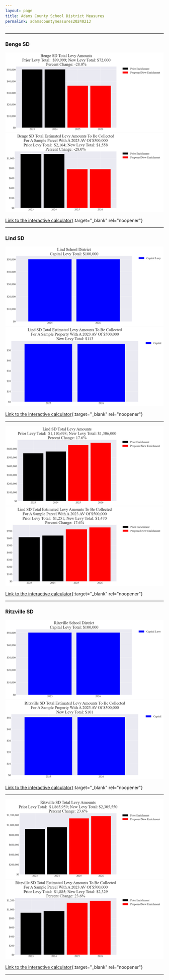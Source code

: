 ```yaml
---
layout: page
title: Adams County School District Measures
permalink: adamscountymeasures20240213
---
```


___

### Benge SD

![Benge SD enrichment levy totals chart](pagesManual/LeviesReport/20240213/BengeEnrichment.png "Benge SD enrichment levy totals chart")
![Benge SD enrichment levy example parcel chart](pagesManual/LeviesReport/20240213/BengeEnrichmentParcel.png "Benge SD enrichment  example parcel chart")

[Link to the interactive calculator](calculator_benge_enrichment_20240213_enhanced){:target="_blank" rel="noopener"}

___

### Lind SD

![Lind SD capital levy totals chart](pagesManual/LeviesReport/20240213/LindCapital.png "Lind SD capital levy totals chart")
![Lind SD capital levy example parcel chart](pagesManual/LeviesReport/20240213/LindCapitalParcel.png "Lind SD capital  example parcel chart")

[Link to the interactive calculator](calculator_lind_capital_20240213_enhanced){:target="_blank" rel="noopener"}

___


![Lind SD enrichment levy totals chart](pagesManual/LeviesReport/20240213/LindEnrichment.png "Lind SD enrichment levy totals chart")
![Lind SD enrichment levy example parcel chart](pagesManual/LeviesReport/20240213/LindEnrichmentParcel.png "Lind SD enrichment  example parcel chart")

[Link to the interactive calculator](calculator_lind_enrichment_20240213_enhanced){:target="_blank" rel="noopener"}

___

### Ritzville SD

![Ritzville SD capital levy totals chart](pagesManual/LeviesReport/20240213/RitzvilleCapital.png "Ritzville SD capital levy totals chart")
![Ritzville SD capital levy example parcel chart](pagesManual/LeviesReport/20240213/RitzvilleCapitalParcel.png "Ritzville SD capital  example parcel chart")

[Link to the interactive calculator](calculator_ritzville_capital_20240213_enhanced){:target="_blank" rel="noopener"}

___


![Ritzville SD enrichment levy totals chart](pagesManual/LeviesReport/20240213/RitzvilleEnrichment.png "Ritzville SD enrichment levy totals chart")
![Ritzville SD enrichment levy example parcel chart](pagesManual/LeviesReport/20240213/RitzvilleEnrichmentParcel.png "Ritzville SD enrichment  example parcel chart")

[Link to the interactive calculator](calculator_ritzville_enrichment_20240213_enhanced){:target="_blank" rel="noopener"}

___

